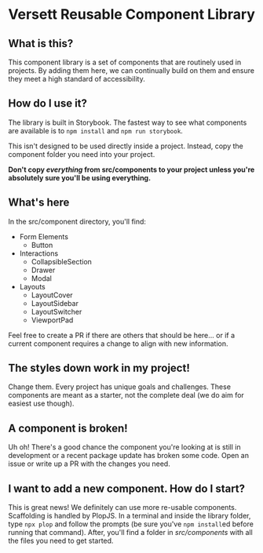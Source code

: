 # Versett Reusable Component Library

## What is this?

This component library is a set of components that are routinely used in projects. By adding them here, we can continually build on them and ensure they meet a high standard of accessibility.

## How do I use it?

The library is built in Storybook. The fastest way to see what components are available is to `npm install` and `npm run storybook`.

This isn't designed to be used directly inside a project. Instead, copy the component folder you need into your project.

**Don't copy _everything_ from src/components to your project unless you're absolutely sure you'll be using everything.**

## What's here

In the src/component directory, you'll find:

- Form Elements
    - Button
- Interactions
    - CollapsibleSection
    - Drawer
    - Modal
- Layouts
    - LayoutCover
    - LayoutSidebar
    - LayoutSwitcher
    - ViewportPad

Feel free to create a PR if there are others that should be here... or if a current component requires a change to align with new information.

## The styles down work in my project!

Change them. Every project has unique goals and challenges. These components are meant as a starter, not the complete deal (we do aim for easiest use though).

## A component is broken!

Uh oh! There's a good chance the component you're looking at is still in development or a recent package update has broken some code. Open an issue or write up a PR with the changes you need.

## I want to add a new component. How do I start?

This is great news! We definitely can use more re-usable components. Scaffolding is handled by PlopJS. In a terminal and inside the library folder, type `npx plop` and follow the prompts (be sure you've `npm install`ed before running that command). After, you'll find a folder in _src/components_ with all the files you need to get started.

